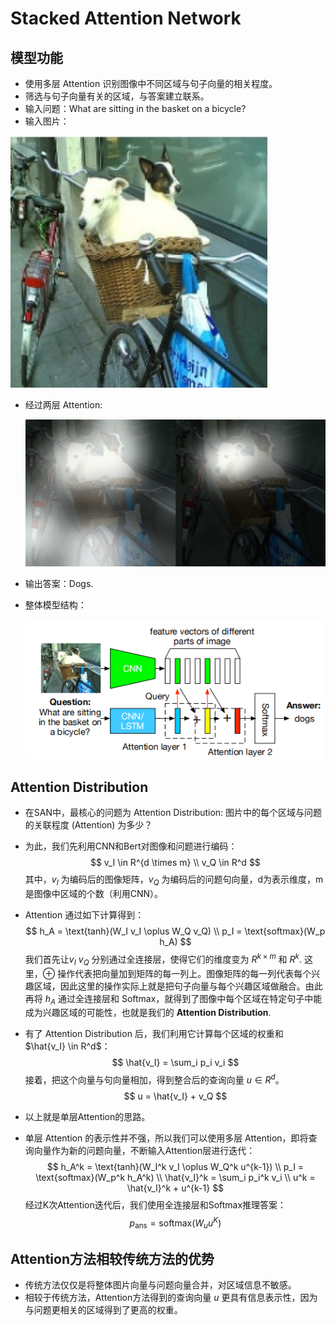 # Stacked Attention Network

## 模型功能

- 使用多层 Attention 识别图像中不同区域与句子向量的相关程度。
- 筛选与句子向量有关的区域，与答案建立联系。
- 输入问题：What are sitting in the basket on a bicycle?
- 输入图片：

![2_4_1_1](2_4_1_1.png)

- 经过两层 Attention:

  ![2_4_1_2](2_4_1_2.png)

- 输出答案：Dogs.

- 整体模型结构：

  ![2_4_2](2_4_2.png)

## Attention Distribution

- 在SAN中，最核心的问题为 Attention Distribution: 图片中的每个区域与问题的关联程度 (Attention) 为多少？

- 为此，我们先利用CNN和Bert对图像和问题进行编码：
  $$
  v_I \in R^{d \times m} \\
  v_Q \in R^d
  $$
  其中，$v_I$ 为编码后的图像矩阵，$v_Q$ 为编码后的问题句向量，d为表示维度，m是图像中区域的个数（利用CNN）。

- Attention 通过如下计算得到：
  $$
  h_A = \text{tanh}(W_I v_I \oplus W_Q v_Q) \\
  p_I = \text{softmax}(W_p h_A)
  $$
  我们首先让$v_I$ $v_Q$ 分别通过全连接层，使得它们的维度变为 $R^{k \times m}$ 和 $R^k$. 这里，$\oplus$ 操作代表把向量加到矩阵的每一列上。图像矩阵的每一列代表每个兴趣区域，因此这里的操作实际上就是把句子向量与每个兴趣区域做融合。由此再将 $h_A$ 通过全连接层和 Softmax，就得到了图像中每个区域在特定句子中能成为兴趣区域的可能性，也就是我们的 **Attention Distribution**.

- 有了 Attention Distribution 后，我们利用它计算每个区域的权重和 $\hat{v_I} \in R^d$：
  $$
  \hat{v_I} = \sum_i p_i v_i
  $$
  接着，把这个向量与句向量相加，得到整合后的查询向量  $u \in R^d$。
  $$
  u = \hat{v_I} + v_Q
  $$

- 以上就是单层Attention的思路。

- 单层 Attention 的表示性并不强，所以我们可以使用多层 Attention，即将查询向量作为新的问题向量，不断输入Attention层进行迭代：
  $$
  h_A^k = \text{tanh}(W_I^k v_I \oplus W_Q^k u^{k-1}) \\
  p_I = \text{softmax}(W_p^k h_A^k) \\
  \hat{v_I}^k = \sum_i p_i^k v_i \\
  u^k = \hat{v_I}^k + u^{k-1}
  $$
  经过K次Attention迭代后，我们使用全连接层和Softmax推理答案：
  $$
  p_{\text{ans}} = \text{softmax}(W_u u^K)
  $$

## Attention方法相较传统方法的优势

- 传统方法仅仅是将整体图片向量与问题向量合并，对区域信息不敏感。
- 相较于传统方法，Attention方法得到的查询向量 $u$ 更具有信息表示性，因为与问题更相关的区域得到了更高的权重。